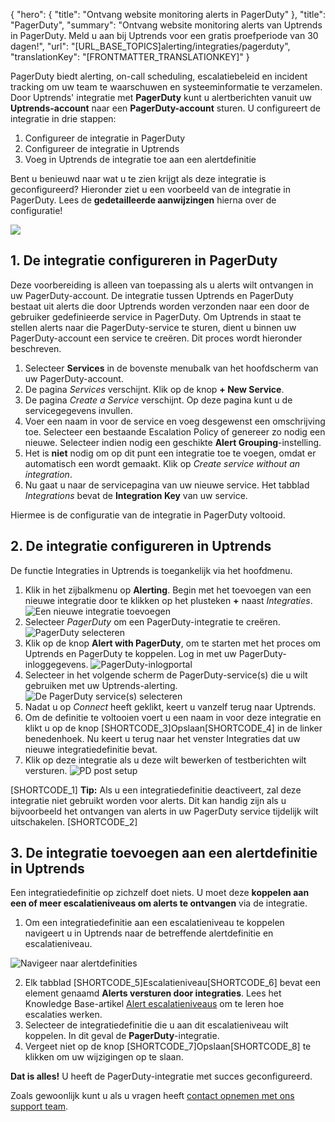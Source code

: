 {
  "hero": {
    "title": "Ontvang website monitoring alerts in PagerDuty"
  },
  "title": "PagerDuty",
  "summary": "Ontvang website monitoring alerts van Uptrends in PagerDuty. Meld u aan bij Uptrends voor een gratis proefperiode van 30 dagen!",
  "url": "[URL_BASE_TOPICS]alerting/integraties/pagerduty",
  "translationKey": "[FRONTMATTER_TRANSLATIONKEY]"
}

PagerDuty biedt alerting, on-call scheduling, escalatiebeleid en incident tracking om uw team te waarschuwen en systeeminformatie te verzamelen. Door Uptrends' integratie met **PagerDuty** kunt u alertberichten vanuit uw **Uptrends-account** naar een **PagerDuty-account** sturen. U configureert de integratie in drie stappen:

1.  Configureer de integratie in PagerDuty
2.  Configureer de integratie in Uptrends
3.  Voeg in Uptrends de integratie toe aan een alertdefinitie

Bent u benieuwd naar wat u te zien krijgt als deze integratie is geconfigureerd? Hieronder ziet u een voorbeeld van de integratie in PagerDuty. Lees de **gedetailleerde aanwijzingen** hierna over de configuratie!

![]([LINK_URL_1])

## 1. De integratie configureren in PagerDuty

Deze voorbereiding is alleen van toepassing als u alerts wilt ontvangen in uw PagerDuty-account. De integratie tussen Uptrends en PagerDuty bestaat uit alerts die door Uptrends worden verzonden naar een door de gebruiker gedefinieerde service in PagerDuty. Om Uptrends in staat te stellen alerts naar die PagerDuty-service te sturen, dient u binnen uw PagerDuty-account een service te creëren. Dit proces wordt hieronder beschreven.

1.  Selecteer **Services** in de bovenste menubalk van het hoofdscherm van uw PagerDuty-account.
2.  De pagina *Services* verschijnt. Klik op de knop **\+ New Service**.
3.  De pagina *Create a Service* verschijnt. Op deze pagina kunt u de servicegegevens invullen. 
4.  Voer een naam in voor de service en voeg desgewenst een omschrijving toe. Selecteer een bestaande Escalation Policy of genereer zo nodig een nieuwe. Selecteer indien nodig een geschikte **Alert Grouping**-instelling.
5. Het is **niet** nodig om op dit punt een integratie toe te voegen, omdat er automatisch een wordt gemaakt. Klik op *Create service without an integration*.
6.  Nu gaat u naar de servicepagina van uw nieuwe service. Het tabblad *Integrations* bevat de **Integration Key** van uw service.

Hiermee is de configuratie van de integratie in PagerDuty voltooid.

## 2. De integratie configureren in Uptrends

De functie Integraties in Uptrends is toegankelijk via het hoofdmenu.

1.  Klik in het zijbalkmenu op **Alerting**. Begin met het toevoegen van een nieuwe integratie door te klikken op het plusteken **+** naast *Integraties*. ![Een nieuwe integratie toevoegen]([LINK_URL_2])
2.  Selecteer *PagerDuty* om een PagerDuty-integratie te creëren. ![PagerDuty selecteren]([LINK_URL_3])
3.  Klik op de knop **Alert with PagerDuty**, om te starten met het proces om Uptrends en PagerDuty te koppelen. Log in met uw PagerDuty-inloggegevens. ![PagerDuty-inlogportal]([LINK_URL_4])
4. Selecteer in het volgende scherm de PagerDuty-service(s) die u wilt gebruiken met uw Uptrends-alerting. 
![De PagerDuty service(s) selecteren]([LINK_URL_5])
5.  Nadat u op *Connect* heeft geklikt, keert u vanzelf terug naar Uptrends.
6.  Om de definitie te voltooien voert u een naam in voor deze integratie en klikt u op de knop [SHORTCODE_3]Opslaan[SHORTCODE_4] in de linker benedenhoek. Nu keert u terug naar het venster Integraties dat uw nieuwe integratiedefinitie bevat.
7.  Klik op deze integratie als u deze wilt bewerken of testberichten wilt versturen.
![PD post setup]([LINK_URL_6])

[SHORTCODE_1]
**Tip:** Als u een integratiedefinitie deactiveert, zal deze integratie niet gebruikt worden voor alerts. Dit kan handig zijn als u bijvoorbeeld het ontvangen van alerts in uw PagerDuty service tijdelijk wilt uitschakelen.
[SHORTCODE_2]

## 3. De integratie toevoegen aan een alertdefinitie in Uptrends

Een integratiedefinitie op zichzelf doet niets. U moet deze **koppelen aan een of meer escalatieniveaus om alerts te ontvangen** via de integratie.

1.  Om een integratiedefinitie aan een escalatieniveau te koppelen navigeert u in Uptrends naar de betreffende alertdefinitie en escalatieniveau.

 ![Navigeer naar alertdefinities]([LINK_URL_7])

2.  Elk tabblad [SHORTCODE_5]Escalatieniveau[SHORTCODE_6] bevat een element genaamd **Alerts versturen door integraties**. Lees het Knowledge Base-artikel [Alert escalatieniveaus]([LINK_URL_8]) om te leren hoe escalaties werken.
3. Selecteer de integratiedefinitie die u aan dit escalatieniveau wilt koppelen. In dit geval de **PagerDuty**-integratie.
4.  Vergeet niet op de knop [SHORTCODE_7]Opslaan[SHORTCODE_8] te klikken om uw wijzigingen op te slaan.

**Dat is alles!** U heeft de PagerDuty-integratie met succes geconfigureerd.

Zoals gewoonlijk kunt u als u vragen heeft [contact opnemen met ons support team]([LINK_URL_9]).
